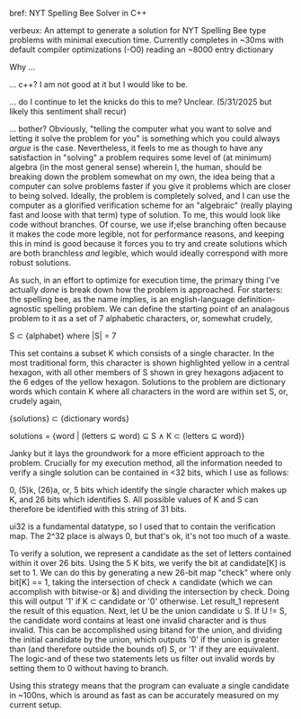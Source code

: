 bref:
NYT Spelling Bee Solver in C++

verbeux:
An attempt to generate a solution for NYT Spelling Bee type problems with minimal execution time.
Currently completes in ~30ms with default compiler optimizations (-O0) reading an ~8000 entry dictionary

Why ...

... c++? I am not good at it but I would like to be.

... do I continue to let the knicks do this to me? Unclear. (5/31/2025 but likely this sentiment shall recur)

... bother?
    Obviously, "telling the computer what you want to solve and letting it solve the problem for you"
    is something which you could always *argue* is the case. Nevertheless, it feels to me as though
    to have any satisfaction in "solving" a problem requires some level of (at minimum) algebra (in the 
    most general sense) wherein I, the human, should be breaking down the problem somewhat on my own, the idea
    being that a computer can solve problems faster if you give it problems which are closer to being solved. Ideally,
    the problem is completely solved, and I can use the computer as a glorified verification scheme for an
    "algebraic" (really playing fast and loose with that term) type of solution. To me, this would look like
    code without branches. Of course, we use if;else branching often because it makes the code more legible, not
    for performance reasons, and keeping this in mind is good because it forces you to try and create solutions which
    are both branchless *and* legible, which would ideally correspond with more robust solutions.

As such, in an effort to optimize for execution time, the primary thing I've actually *done* is break down how
the problem is approached. For starters: the spelling bee, as the name implies, is an english-language definition-agnostic
spelling problem. We can define the starting point of an analagous problem to it as a set of 7 alphabetic characters, or,
somewhat crudely, 

S ⊂ {alphabet} where |S| = 7 

This set contains a subset K which consists of a single character. In the most traditional form, this character is
shown highlighted yellow in a central hexagon, with all other members of S shown in grey hexagons adjacent to the 6 
edges of the yellow hexagon. Solutions to the problem are dictionary words which contain K where all characters 
in the word are within set S, or, crudely again,

{solutions} ⊂ {dictionary words}

solutions = {word | (letters ⊆ word) ⊆ S ∧ K ⊂ (letters ⊆ word)}

Janky but it lays the groundwork for a more efficient approach to the problem. Crucially for my execution method, 
all the information needed to verify a single solution can be contained in <32 bits, which I use as follows:

0, (5)k, (26)a, or, 5 bits which identify the single character which makes up K, and 26 bits which identifies S.
All possible values of K and S can therefore be identified with this string of 31 bits.

ui32 is a fundamental datatype, so I used that to contain the verification map. The 2^32 place is always 0, but that's ok,
it's not too much of a waste.

To verify a solution, we represent a candidate as the set of letters contained within it over 26 bits. Using the 5 K bits, 
we verify the bit at candidate[K] is set to 1. We can do this by generating a new 26-bit map "check" where only bit[K] == 1,
taking the intersection of check ∧ candidate (which we can accomplish with bitwise-or &) and dividing the intersection by check. 
Doing this will output '1' if K ⊂ candidate or '0' otherwise. Let result_1 represent the result of this equation. Next, let U be
the union candidate ∪ S. If U != S, the candidate word contains at least one invalid character and is thus invalid. This can be 
accomplished using bitand for the union, and dividing the initial candidate by the union, which outputs '0' if the union is greater than
(and therefore outside the bounds of) S, or '1' if they are equivalent. The logic-and of these two statements lets us filter out
invalid words by setting them to 0 without having to branch.

Using this strategy means that the program can evaluate a single candidate in ~100ns, which is around as fast as can be accurately
measured on my current setup.